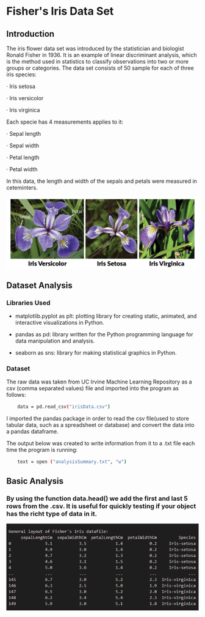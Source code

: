 # Fisher's Iris Data Set

## Introduction

The iris flower data set was introduced by the statistician and biologist Ronald Fisher in 1936. It is an example of linear discriminant analysis, which is the method used in statistics to classify observations into two or more groups or categories. The data set consists of 50 sample for each of three iris species: 

·   Iris setosa

·   Iris versicolor 

·   Iris virginica

Each specie has 4 measurements applies to it:

·   Sepal length

·   Sepal width

·   Petal length

·   Petal width
	
In this data, the length and width of the sepals and petals were measured in ceteminters.

![iris.png](https://github.com/gabrimaique/-pands-project/blob/main/iris.png)

## Dataset Analysis

### Libraries Used

* matplotlib.pyplot as plt: plotting library for creating static, animated, and interactive visualizations in Python.

* pandas as pd: library written for the Python programming language for data manipulation and analysis.

* seaborn as sns: library for making statistical graphics in Python.

### Dataset

The raw data was taken from UC Irvine Machine Learning Repository as a csv (comma separated values) file and imported into the program as follows:

```sh
    data = pd.read_csv("irisData.csv")
```    

I imported the pandas package in order to read the csv file(used to store tabular data, such as a spreadsheet or database) and convert the data into a pandas dataframe.

The output below was created to write information from it to a .txt file each time the program is running:

```sh
    text = open ("analysisSummary.txt", "w")
```    

## Basic Analysis

### By using the function data.head() we add the first and last 5 rows from the .csv. It is useful for quickly testing if your object has the richt type of data in it.

![firstandlast5rows.png](https://github.com/gabrimaique/-pands-project/blob/main/first%20and%20last%205%20rows.png)








